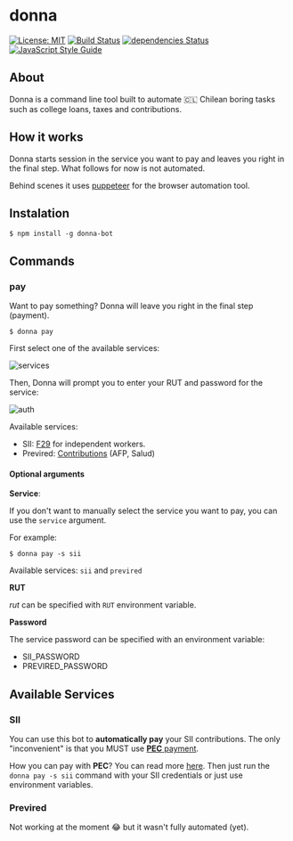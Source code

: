 # donna

[![License: MIT](https://img.shields.io/badge/License-MIT-blue.svg)](https://opensource.org/licenses/MIT)
[![Build Status](https://travis-ci.org/muZk/donna.svg?branch=master)](https://travis-ci.org/muZk/donna)
[![dependencies Status](https://david-dm.org/muZk/donna/status.svg)](https://david-dm.org/muZk/donna)
[![JavaScript Style Guide](https://img.shields.io/badge/code_style-standard-brightgreen.svg)](https://standardjs.com)

## About

Donna is a command line tool built to automate 🇨🇱 Chilean boring tasks such as college loans, taxes and contributions.

## How it works

Donna starts session in the service you want to pay and leaves you right in the final step. What follows for now is not automated.

Behind scenes it uses [puppeteer](https://github.com/GoogleChrome/puppeteer) for the browser automation tool.

## Instalation

```
$ npm install -g donna-bot
```

## Commands

### pay

Want to pay something? Donna will leave you right in the final step (payment).

```
$ donna pay
```

First select one of the available services:

![services](https://user-images.githubusercontent.com/1679496/43802516-fd20636e-9a63-11e8-80e7-e7dc34b692c9.png)

Then, Donna will prompt you to enter your RUT and password for the service:

![auth](https://user-images.githubusercontent.com/1679496/43802502-f399d83e-9a63-11e8-8f0a-f14123265191.png)

Available services:

- SII: [F29](https://www.sii.cl/IVA2000/ayuda.htm) for independent workers.
- Previred: [Contributions](https://www.previred.com/web/previred/) (AFP, Salud)

#### Optional arguments

**Service**:

If you don't want to manually select the service you want to pay, you can use the `service` argument.

For example:

```
$ donna pay -s sii
```

Available services: `sii` and `previred`

**RUT**

_rut_ can be specified with `RUT` environment variable.

**Password**

The service password can be specified with an environment variable:

- SII_PASSWORD
- PREVIRED_PASSWORD

## Available Services

### SII

You can use this bot to **automatically pay** your SII contributions. The only "inconvenient" is that you MUST use [**PEC** payment](http://www.sii.cl/portal_renta/como_pagar/pagar_declaracion_internet.htm#3).

How you can pay with **PEC**? You can read more [here](https://medium.com/p/9c63604d8e86). Then just run the `donna pay -s sii` command with your SII credentials or just use environment variables.

### Previred

Not working at the moment 😂 but it wasn't fully automated (yet).
